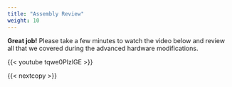 ```yaml
---
title: "Assembly Review"
weight: 10
---
```


**Great job!** Please take a few minutes to watch the video below and
review all that we covered during the advanced hardware modifications.

{{< youtube tqwe0PIzlGE >}}

{{< nextcopy >}}
